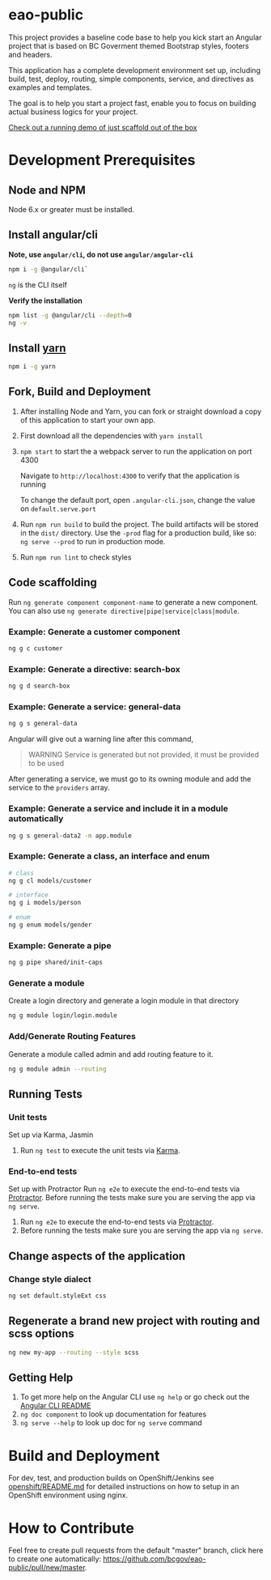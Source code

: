 # eao-public

This project provides a baseline code base to help you kick start an Angular project that is based on BC Goverment themed Bootstrap styles, footers and headers.


This application has a complete development environment set up, including build, test, deploy, routing, simple components, service, and directives as examples and templates.

The goal is to help you start a project fast, enable you to focus on building actual business logics for your project.

[Check out a running demo of just scaffold out of the box](https://eao-public-demo.pathfinder.gov.bc.ca)

# Development Prerequisites

## Node and NPM

Node 6.x or greater must be installed.

## Install angular/cli

**Note, use `angular/cli`, do not use `angular/angular-cli`**

```bash
npm i -g @angular/cli`
```

`ng` is the CLI itself


**Verify the installation**

```bash
npm list -g @angular/cli --depth=0
ng -v
```

## Install [yarn](https://yarnpkg.com/lang/en/docs/install/#alternatives-tab)

```bash
npm i -g yarn
```

## Fork, Build and Deployment

1. After installing Node and Yarn, you can fork or straight download a copy of this application to start your own app.
1. First download all the dependencies with `yarn install`
1. `npm start` to start the a webpack server to run the application on port 4300

    Navigate to `http://localhost:4300` to verify that the application is running

    To change the default port, open `.angular-cli.json`, change the value on `default.serve.port`
1. Run `npm run build` to build the project. The build artifacts will be stored in the `dist/` directory. Use the `-prod` flag for a production build, like so: `ng serve --prod` to run in production mode.
1. Run `npm run lint` to check styles

## Code scaffolding

Run `ng generate component component-name` to generate a new component. You can also use `ng generate directive|pipe|service|class|module`.

### Example: Generate a customer component

```bash
ng g c customer
```

### Example: Generate a directive: search-box

```bash
ng g d search-box
```

### Example: Generate a service: general-data

```bash
ng g s general-data
```

Angular will give out a warning line after this command,

> WARNING Service is generated but not provided, it must be provided to be used

After generating a service, we must go to its owning module and add the service to the `providers` array.

### Example: Generate a service and include it in a module automatically

```bash
ng g s general-data2 -m app.module
```

### Example: Generate a class, an interface and enum

```bash
# class
ng g cl models/customer

# interface
ng g i models/person

# enum
ng g enum models/gender
```

### Example: Generate a pipe

```bash
ng g pipe shared/init-caps
```

### Generate a module

Create a login directory and generate a login module in that directory

```bash
ng g module login/login.module
```

### Add/Generate Routing Features

Generate a module called admin and add routing feature to it.

```bash
ng g module admin --routing
```

## Running Tests

### Unit tests

Set up via Karma, Jasmin
1. Run `ng test` to execute the unit tests via [Karma](https://karma-runner.github.io).

### End-to-end tests

Set up with Protractor
Run `ng e2e` to execute the end-to-end tests via [Protractor](http://www.protractortest.org/).
Before running the tests make sure you are serving the app via `ng serve`.

1. Run `ng e2e` to execute the end-to-end tests via [Protractor](http://www.protractortest.org/).
1. Before running the tests make sure you are serving the app via `ng serve`.

## Change aspects of the application

### Change style dialect

```bash
ng set default.styleExt css
```

## Regenerate a brand new project with routing and scss options

```bash
ng new my-app --routing --style scss
```

## Getting Help

1. To get more help on the Angular CLI use `ng help` or go check out the [Angular CLI README](https://github.com/angular/angular-cli/blob/master/README.md)
1. `ng doc component` to look up documentation for features
1. `ng serve --help` to look up doc for `ng serve` command

# Build and Deployment

For dev, test, and production builds on OpenShift/Jenkins see [openshift/README.md](https://github.com/bcgov/eao-public/blob/master/openshift/README.md) for detailed instructions
on how to setup in an OpenShift environment using nginx.

# How to Contribute

Feel free to create pull requests from the default "master" branch, click here to create one automatically: https://github.com/bcgov/eao-public/pull/new/master.
